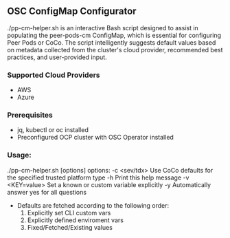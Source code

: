 ## OSC ConfigMap Configurator

./pp-cm-helper.sh is an interactive Bash script designed to assist in populating the peer-pods-cm
ConfigMap, which is essential for configuring Peer Pods or CoCo.
The script intelligently suggests default values based on metadata collected from the cluster's
cloud provider, recommended best practices, and user-provided input.

### Supported Cloud Providers
* AWS
* Azure

### Prerequisites
* jq, kubectl or oc installed
* Preconfigured OCP cluster with OSC Operator installed

### Usage:
./pp-cm-helper.sh [options]
  options:
   -c <sev/tdx>    Use CoCo defaults for the specified trusted platform type
   -h              Print this help message
   -v <KEY=value>  Set a known or custom variable explicitly
   -y              Automatically answer yes for all questions

  * Defaults are fetched according to the following order:
    1. Explicitly set CLI custom vars
    2. Explicitly defined enviroment vars
    3. Fixed/Fetched/Existing values
